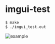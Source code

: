 # imgui-test

```
$ make
$ ./imgui_test.out
```

![example](https://media.giphy.com/media/SiGI7jhVNkZV6p3GHs/giphy.gif)
